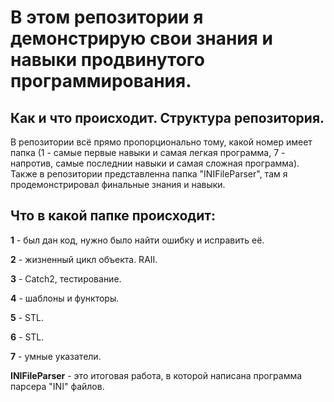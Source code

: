 # В этом репозитории я демонстрирую свои знания и навыки продвинутого программирования.

## Как и что происходит. Структура репозитория.

В репозитории всё прямо пропорционально тому, какой номер имеет папка (1 - самые первые навыки и самая легкая программа, 7 - напротив, самые последнии навыки и самая сложная программа). Также в репозитории представленна папка "INIFileParser", там я продемонстрировал финальные знания и навыки.

## Что в какой папке происходит:

**1** - был дан код, нужно было найти ошибку и исправить её.

**2** - жизненный цикл объекта. RAII.

**3** - Catch2, тестирование.

**4** - шаблоны и функторы.

**5** - STL.

**6** - STL.

**7** - умные указатели.

**INIFileParser** - это итоговая работа, в которой написана программа парсера "INI" файлов.
